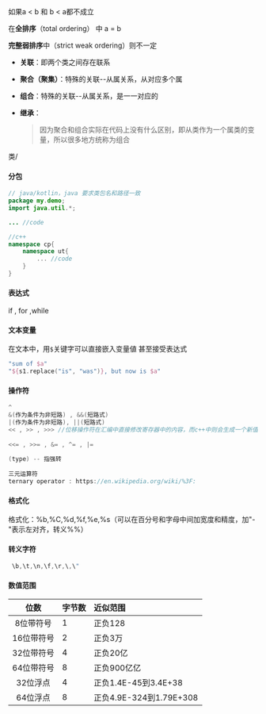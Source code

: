 如果a < b 和 b < a都不成立

在**全排序**（total ordering） 中 a = b

**完整弱排序**中（strict weak ordering）则不一定



* **关联**：即两个类之间存在联系

* **聚合（聚集）**：特殊的关联--从属关系，从对应多个属

* **组合**：特殊的关联--从属关系，是一一对应的

* **继承**：

    > 因为聚合和组合实际在代码上没有什么区别，即从类作为一个属类的变量，所以很多地方统称为组合



类/



#### 分包

```java
// java/kotlin，java 要求类包名和路径一致
package my.demo;
import java.util.*;

... //code
```

```c++
//c++  
namespace cp{
    namespace ut{
        ... //code
    }
}
```

#### 表达式

if , for ,while 

#### 文本变量

在文本中，用`$`关键字可以直接嵌入变量値 
甚至接受表达式

```kotlin
"sum of $a"  
"${s1.replace("is", "was")}, but now is $a"
```



#### 操作符

```C
^
&(作为条件为非短路) , &&(短路式)
|(作为条件为非短路), ||(短路式)
<< , >> , >>> //位移操作符在汇编中直接修改寄存器中的内容，而c++中则会生成一个新值
  
<<= , >>= , &= , ^= , |=
  
(type) -- 指强转
  
三元运算符
ternary operator : https://en.wikipedia.org/wiki/%3F:
```



#### 格式化

格式化：%b,%C,%d,%f,%e,%s（可以在百分号和字母中间加宽度和精度，加"-"表示左对齐，转义%%）



#### 转义字符

```java
 \b,\t,\n,\f,\r,\,\"
```

#### 数值范围

|    位数    | 字节数 | 近似范围                |
| :--------: | :----- | :---------------------|
| 8位带符号  | 1      | 正负128                 |
| 16位带符号 | 2      | 正负3万                 |
| 32位带符号 | 4      | 正负20亿                |
| 64位带符号 | 8      | 正负900亿亿             |
|  32位浮点  | 4      | 正负1.4E-45到3.4E+38    |
|  64位浮点  | 8      | 正负4.9E-324到1.79E+308 |
